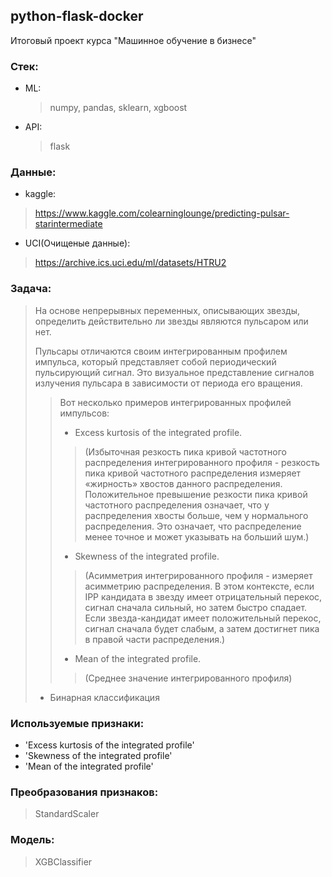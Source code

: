 ## python-flask-docker

Итоговый проект курса "Машинное обучение в бизнесе"

### Стек:
* ML:
    > numpy, pandas, sklearn, xgboost
* API: 
    > flask

### Данные:
* kaggle:
> https://www.kaggle.com/colearninglounge/predicting-pulsar-starintermediate
* UCI(Очищеные данные):
> https://archive.ics.uci.edu/ml/datasets/HTRU2

### Задача:
> На основе непрерывных переменных, описывающих звезды,
> определить действительно ли звезды являются пульсаром или нет.
> 
> Пульсары отличаются своим интегрированным профилем импульса,
который представляет собой периодический пульсирующий сигнал.
Это визуальное представление сигналов излучения пульсара в зависимости от периода его вращения.
>> Вот несколько примеров интегрированных профилей импульсов:
>>* Excess kurtosis of the integrated profile.
>>>(Избыточная резкость пика кривой частотного распределения
интегрированного профиля - резкость пика кривой частотного распределения
измеряет «жирность» хвостов данного распределения.
Положительное превышение резкости пика кривой частотного распределения означает,
что у распределения хвосты больше, чем у нормального распределения.
Это означает, что распределение менее точное и может указывать на больший шум.)
>>* Skewness of the integrated profile.
>>>(Асимметрия интегрированного профиля - измеряет асимметрию распределения.
В этом контексте, если IPP кандидата в звезду имеет отрицательный перекос,
сигнал сначала сильный, но затем быстро спадает.
Если звезда-кандидат имеет положительный перекос,
сигнал сначала будет слабым, а затем достигнет пика в правой части распределения.)
>>* Mean of the integrated profile.
>>>(Среднее значение интегрированного профиля)
>* Бинарная классификация

### Используемые признаки:
* 'Excess kurtosis of the integrated profile'
* 'Skewness of the integrated profile'
* 'Mean of the integrated profile'

### Преобразования признаков:
> StandardScaler

### Модель: 
> XGBClassifier
